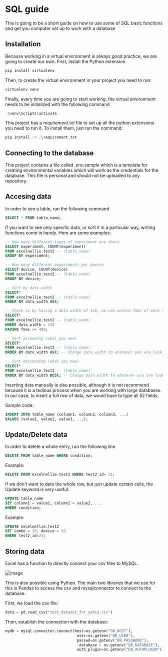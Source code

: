 # SQL guide

This is going to be a short guide on how to use some of SQL basic functions and get you computer set up to work with a database

## Installation

Because working in a virtual environment is always good practice, we are going to create our own. First, install the Python extension

```bash
pip install virtualenv
```

Then, to create the virtual environment in your project you need to run:

```bash
virtualenv venv  
```

Finally, every time you are going to start working, the virtual environment needs to be initialized with the following command

```bash
.\venv\Scripts\activate
```

This project has a *requirement.txt* file to set up all the python extensions you need to run it. To install them, just run the command: 

```bash
pip install -r .\requirement.txt
```

## Connecting to the database

This project contains a file called *.env.sample* which is a template for creating environmental variables which will work as the credentials for the database. This file is personal and should not be uploaded to any repository. 

## Accesing data

In order to see a table, run the following command 

```sql
SELECT * FROM table_name;
```

If you want to see only specific data, or sort it in a particular way, writing functions come in handy. Here are some examples:

```sql
-- How many different types of experiment are there
SELECT experiment, COUNT(experiment)
FROM excelnellie.test2 -- (table_name)
GROUP BY experiment;

-- How many different experiments per device
SELECT device, COUNT(device)
FROM excelnellie.test2 -- (table_name)
GROUP BY device;

-- Sort by data_width
SELECT*
FROM excelnellie.test2 -- (table_name)
ORDER BY data_width ASC;

-- Check is by having a data width of 128, we can achive fmax of more than 400
SELECT*
FROM excelnellie.test2 -- (table_name)
WHERE data_width = 128
HAVING fmax >= 400;

-- Sort ascending (what you new)
SELECT*
FROM excelnellie.test2 -- (table_name)
ORDER BY data_width ASC; -- Change data_width to whatever you are looking for

-- Sort descending (what you new)
SELECT*
FROM excelnellie.test2 -- (table_name)
ORDER BY data_width DESC; -- Change data_width to whatever you are looking for
```

Inserting data manually is also possible, although it is not recommend because it is a tedious process when you are working with large databases. In our case, to insert a full row of data, we would have to type all 52 fields. 

Sample code:

```sql
INSERT INTO table_name (column1, column2, column3, ...)
VALUES (value1, value2, value3, ...);
```

## Update/Delete data

In order to delete a whole entry, run the following line

```sql
DELETE FROM table_name WHERE condition;
```

Example:

```sql
DELETE FROM excelnellie.test2 WHERE test2_id= 21;
```

If we don't want to dete the whole row, but just update certain cells, the Update keyword is very useful. 

```sql
UPDATE table_name
SET column1 = value1, column2 = value2, ...
WHERE condition;
```

Example:

```sql
UPDATE excelnellie.test2
SET combo = 10, device = 50
WHERE test2_id=23;
```

## Storing data

Excel has a function to directly connect your csv files to MySQL. 

![image](https://user-images.githubusercontent.com/36271578/84598922-347b7b80-ae3c-11ea-89c4-61cee3ded686.png)

This is also possible using Python. The main two libraries that we use for this is Pandas to access the csv and mysqlconnector to connect to the database. 

First, we load the csv file:

```python
data = pd.read_csv("test_dataset_for_yahia.csv")
```

Then, establish the connection with the database:

```python
mydb = mysql.connector.connect(host=os.getenv("DB_HOST"),   
                                user=os.getenv("DB_USER"),   
                                passwd=os.getenv("DB_PASSWORD"),
                                 database = os.getenv("DB_DATABASE"),
                                auth_plugin=os.getenv("DB_AUTHPLUGIN")) 
```

